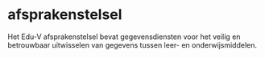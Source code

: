# afsprakenstelsel
Het Edu-V afsprakenstelsel bevat gegevensdiensten voor het veilig en betrouwbaar uitwisselen van gegevens tussen leer- en onderwijsmiddelen.
